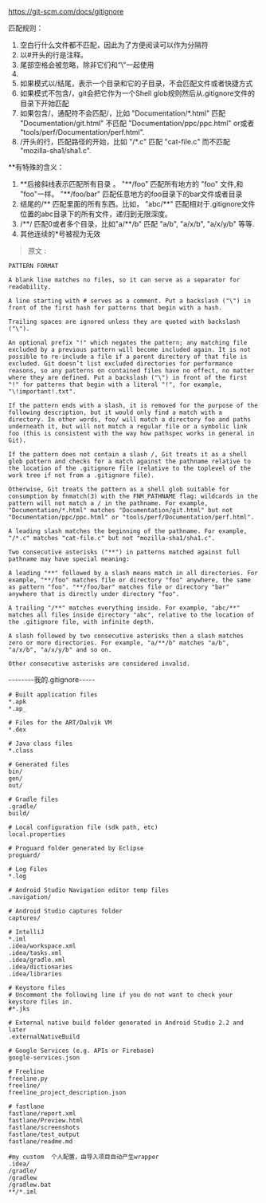 

https://git-scm.com/docs/gitignore

匹配规则：

1. 空白行什么文件都不匹配，因此为了方便阅读可以作为分隔符
2. 以#开头的行是注释。
3. 尾部空格会被忽略，除非它们和“\”一起使用
4. 
5. 如果模式以/结尾，表示一个目录和它的子目录，不会匹配文件或者快捷方式
6. 如果模式不包含/，git会把它作为一个Shell glob规则然后从.gitignore文件的目录下开始匹配
7. 如果包含/，通配符不会匹配/，比如 "Documentation/*.html" 匹配 "Documentation/git.html" 不匹配 "Documentation/ppc/ppc.html" or或者 "tools/perf/Documentation/perf.html".
8. /开头的行，匹配路径的开始，比如 "/*.c" 匹配 "cat-file.c" 而不匹配 "mozilla-sha1/sha1.c".

**有特殊的含义：

 1. \*\*后接斜线表示匹配所有目录 。 "\*\*/foo" 匹配所有地方的 "foo" 文件,和 "foo"一样。 "**/foo/bar" 匹配任意地方的foo目录下的bar文件或者目录
 2. 结尾的/\*\* 匹配里面的所有东西。比如， "abc/**" 匹配相对于.gitignore文件位置的abc目录下的所有文件，递归到无限深度。
 3. /\*\*/ 匹配0或者多个目录，比如"a/**/b" 匹配 "a/b", "a/x/b", "a/x/y/b" 等等.
 4. 其他连续的*号被视为无效



> 原文 :

    PATTERN FORMAT

    A blank line matches no files, so it can serve as a separator for readability.

    A line starting with # serves as a comment. Put a backslash ("\") in front of the first hash for patterns that begin with a hash.

    Trailing spaces are ignored unless they are quoted with backslash ("\").

    An optional prefix "!" which negates the pattern; any matching file excluded by a previous pattern will become included again. It is not possible to re-include a file if a parent directory of that file is excluded. Git doesn’t list excluded directories for performance reasons, so any patterns on contained files have no effect, no matter where they are defined. Put a backslash ("\") in front of the first "!" for patterns that begin with a literal "!", for example, "\!important!.txt".

    If the pattern ends with a slash, it is removed for the purpose of the following description, but it would only find a match with a directory. In other words, foo/ will match a directory foo and paths underneath it, but will not match a regular file or a symbolic link foo (this is consistent with the way how pathspec works in general in Git).

    If the pattern does not contain a slash /, Git treats it as a shell glob pattern and checks for a match against the pathname relative to the location of the .gitignore file (relative to the toplevel of the work tree if not from a .gitignore file).

    Otherwise, Git treats the pattern as a shell glob suitable for consumption by fnmatch(3) with the FNM_PATHNAME flag: wildcards in the pattern will not match a / in the pathname. For example, "Documentation/*.html" matches "Documentation/git.html" but not "Documentation/ppc/ppc.html" or "tools/perf/Documentation/perf.html".

    A leading slash matches the beginning of the pathname. For example, "/*.c" matches "cat-file.c" but not "mozilla-sha1/sha1.c".

    Two consecutive asterisks ("**") in patterns matched against full pathname may have special meaning:

    A leading "**" followed by a slash means match in all directories. For example, "**/foo" matches file or directory "foo" anywhere, the same as pattern "foo". "**/foo/bar" matches file or directory "bar" anywhere that is directly under directory "foo".

    A trailing "/**" matches everything inside. For example, "abc/**" matches all files inside directory "abc", relative to the location of the .gitignore file, with infinite depth.

    A slash followed by two consecutive asterisks then a slash matches zero or more directories. For example, "a/**/b" matches "a/b", "a/x/b", "a/x/y/b" and so on.

    Other consecutive asterisks are considered invalid.





--------我的.gitignore-----

```
# Built application files
*.apk
*.ap_

# Files for the ART/Dalvik VM
*.dex

# Java class files
*.class

# Generated files
bin/
gen/
out/

# Gradle files
.gradle/
build/

# Local configuration file (sdk path, etc)
local.properties

# Proguard folder generated by Eclipse
proguard/

# Log Files
*.log

# Android Studio Navigation editor temp files
.navigation/

# Android Studio captures folder
captures/

# IntelliJ
*.iml
.idea/workspace.xml
.idea/tasks.xml
.idea/gradle.xml
.idea/dictionaries
.idea/libraries

# Keystore files
# Uncomment the following line if you do not want to check your keystore files in.
#*.jks

# External native build folder generated in Android Studio 2.2 and later
.externalNativeBuild

# Google Services (e.g. APIs or Firebase)
google-services.json

# Freeline
freeline.py
freeline/
freeline_project_description.json

# fastlane
fastlane/report.xml
fastlane/Preview.html
fastlane/screenshots
fastlane/test_output
fastlane/readme.md

#my custom  个人配置，由导入项目自动产生wrapper
.idea/
/gradle/
/gradlew
/gradlew.bat
**/*.iml
```